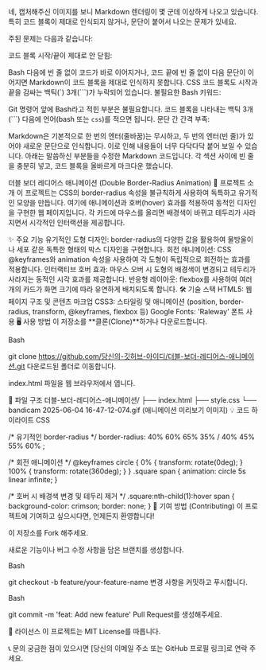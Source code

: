 네, 캡처해주신 이미지를 보니 Markdown 렌더링이 몇 군데 이상하게 나오고 있습니다. 특히 코드 블록이 제대로 인식되지 않거나, 문단이 붙어서 나오는 문제가 있네요.

주된 문제는 다음과 같습니다:

코드 블록 시작/끝이 제대로 안 닫힘:

Bash 다음에 빈 줄 없이 코드가 바로 이어지거나, 코드 끝에 빈 줄 없이 다음 문단이 이어지면 Markdown이 코드 블록을 제대로 인식하지 못합니다.
CSS 코드 블록도 시작과 끝을 감싸는 백틱(`) 3개(```)가 누락되어 있습니다.
불필요한 Bash 키워드:

Git 명령어 앞에 Bash라고 적힌 부분은 불필요합니다. 코드 블록을 나타내는 백틱 3개(```) 다음에 언어(bash 또는 `css`)를 적으면 됩니다.
문단 간 간격 부족:

Markdown은 기본적으로 한 번의 엔터(줄바꿈)는 무시하고, 두 번의 엔터(빈 줄)가 있어야 새로운 문단으로 인식합니다. 이로 인해 내용들이 너무 다닥다닥 붙어 보일 수 있습니다.
아래는 말씀하신 부분들을 수정한 Markdown 코드입니다. 각 섹션 사이에 빈 줄을 충분히 넣고, 코드 블록을 올바르게 마크다운 했습니다.

더블 보더 레디어스 애니메이션 (Double Border-Radius Animation)
🚀 프로젝트 소개
이 프로젝트는 CSS의 border-radius 속성을 불규칙하게 사용하여 독특하고 유기적인 모양을 만듭니다. 여기에 애니메이션과 호버(hover) 효과를 적용하여 동적인 디자인을 구현한 웹 페이지입니다. 각 카드에 마우스를 올리면 배경색이 바뀌고 테두리가 사라지면서 시각적인 인터랙션을 제공합니다.

✨ 주요 기능
유기적인 도형 디자인: border-radius의 다양한 값을 활용하여 물방울이나 세포 같은 독특한 형태의 박스 디자인을 구현합니다.
회전 애니메이션: CSS @keyframes와 animation 속성을 사용하여 각 도형이 독립적으로 회전하는 효과를 적용합니다.
인터랙티브 호버 효과: 마우스 오버 시 도형의 배경색이 변경되고 테두리가 사라지는 동적인 시각 효과를 제공합니다.
반응형 레이아웃: flexbox를 사용하여 여러 개의 카드가 화면 크기에 따라 유연하게 배치되도록 합니다.
🛠️ 기술 스택
HTML5: 웹 페이지 구조 및 콘텐츠 마크업
CSS3: 스타일링 및 애니메이션 (position, border-radius, transform, @keyframes, flexbox 등)
Google Fonts: 'Raleway' 폰트 사용
🖥️ 사용 방법
이 저장소를 **클론(Clone)**하거나 다운로드합니다.

Bash

git clone https://github.com/당신의-깃허브-아이디/더블-보더-레디어스-애니메이션.git
다운로드된 폴더로 이동합니다.

index.html 파일을 웹 브라우저에서 엽니다.

📂 파일 구조
더블-보더-레디어스-애니메이션/
├── index.html
├── style.css
└── bandicam 2025-06-04 16-47-12-074.gif (애니메이션 미리보기 이미지)
💡 코드 하이라이트
CSS

/* 유기적인 border-radius */
border-radius: 40% 60% 65% 35% / 40% 45% 55% 60% ;

/* 회전 애니메이션 */
@keyframes circle {
    0% { transform: rotate(0deg); }
    100% { transform: rotate(360deg); }
}
.square span {
    animation: circle 5s linear infinite;
}

/* 호버 시 배경색 변경 및 테두리 제거 */
.square:nth-child(1):hover span {
    background-color: crimson;
    border: none;
}
🤝 기여 방법 (Contributing)
이 프로젝트에 기여하고 싶으시다면, 언제든지 환영합니다!

이 저장소를 Fork 해주세요.

새로운 기능이나 버그 수정 사항을 담은 브랜치를 생성합니다.

Bash

git checkout -b feature/your-feature-name
변경 사항을 커밋하고 푸시합니다.

Bash

git commit -m 'feat: Add new feature'
Pull Request를 생성해주세요.

📄 라이선스
이 프로젝트는 MIT License를 따릅니다.

📞 문의
궁금한 점이 있으시면 [당신의 이메일 주소 또는 GitHub 프로필 링크]로 연락 주세요.
